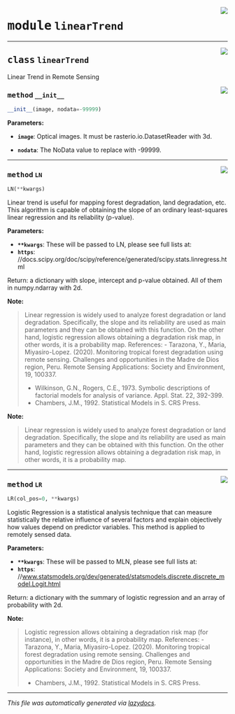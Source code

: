 <!-- markdownlint-disable -->

<a href="..\scikeo\linearTrend.py#L0"><img align="right" style="float:right;" src="https://img.shields.io/badge/-source-cccccc?style=flat-square"></a>

# <kbd>module</kbd> `linearTrend`






---

<a href="..\scikeo\linearTrend.py#L8"><img align="right" style="float:right;" src="https://img.shields.io/badge/-source-cccccc?style=flat-square"></a>

## <kbd>class</kbd> `linearTrend`
Linear Trend in Remote Sensing 

<a href="..\scikeo\linearTrend.py#L12"><img align="right" style="float:right;" src="https://img.shields.io/badge/-source-cccccc?style=flat-square"></a>

### <kbd>method</kbd> `__init__`

```python
__init__(image, nodata=-99999)
```



**Parameters:**
 


 - <b>`image`</b>:  Optical images. It must be rasterio.io.DatasetReader with 3d. 


 - <b>`nodata`</b>:  The NoData value to replace with -99999. 






---

<a href="..\scikeo\linearTrend.py#L26"><img align="right" style="float:right;" src="https://img.shields.io/badge/-source-cccccc?style=flat-square"></a>

### <kbd>method</kbd> `LN`

```python
LN(**kwargs)
```

Linear trend is useful for mapping forest degradation, land degradation, etc. This algorithm is capable of obtaining the slope of an ordinary least-squares  linear regression and its reliability (p-value). 



**Parameters:**
 


 - <b>`**kwargs`</b>:  These will be passed to LN, please see full lists at: 
 - <b>`https`</b>: //docs.scipy.org/doc/scipy/reference/generated/scipy.stats.linregress.html 

Return: a dictionary with slope, intercept and p-value obtained. All of them in numpy.ndarray  with 2d. 



**Note:**

> Linear regression is widely used to analyze forest degradation or land degradation. Specifically, the slope and its reliability are used as main parameters and they can be obtained with this function. On the other hand, logistic regression allows obtaining a degradation risk map, in other words, it is a probability map. 
>References: - Tarazona, Y., Maria, Miyasiro-Lopez. (2020). Monitoring tropical forest degradation using remote sensing. Challenges and opportunities in the Madre de Dios region, Peru. Remote Sensing Applications: Society and Environment, 19, 100337. 
>- Wilkinson, G.N., Rogers, C.E., 1973. Symbolic descriptions of factorial models for analysis of variance. Appl. Stat. 22, 392-399. 
>- Chambers, J.M., 1992. Statistical Models in S. CRS Press. 
>

**Note:**

> Linear regression is widely used to analyze forest degradation or land degradation. Specifically, the slope and its reliability are used as main parameters and they can be obtained with this function. On the other hand, logistic regression allows obtaining a degradation risk map, in other words, it is a probability map. 

---

<a href="..\scikeo\linearTrend.py#L108"><img align="right" style="float:right;" src="https://img.shields.io/badge/-source-cccccc?style=flat-square"></a>

### <kbd>method</kbd> `LR`

```python
LR(col_pos=0, **kwargs)
```

Logistic Regression is a statistical analysis technique that can measure  statistically the relative influence of several factors and explain objectively how values  depend on predictor variables. This method is applied to remotely sensed data. 



**Parameters:**
 


 - <b>`**kwargs`</b>:  These will be passed to MLN, please see full lists at: 
 - <b>`https`</b>: //www.statsmodels.org/dev/generated/statsmodels.discrete.discrete_model.Logit.html 

Return: a dictionary with the summary of logistic regression and an array of probability with 2d. 



**Note:**

> Logistic regression allows obtaining a degradation risk map (for instance), in other words, it is a probability map. 
>References: - Tarazona, Y., Maria, Miyasiro-Lopez. (2020). Monitoring tropical forest degradation using remote sensing. Challenges and opportunities in the Madre de Dios region, Peru. Remote Sensing Applications: Society and Environment, 19, 100337. 
>- Chambers, J.M., 1992. Statistical Models in S. CRS Press. 




---

_This file was automatically generated via [lazydocs](https://github.com/ml-tooling/lazydocs)._
